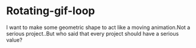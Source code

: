 # Rotating-gif-loop
I want to make some geometric shape to act like a moving animation.Not a serious project..But who said that every project should have a serious value?
